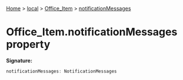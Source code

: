 [Home](./index) &gt; [local](local.md) &gt; [Office\_Item](local.office_item.md) &gt; [notificationMessages](local.office_item.notificationmessages.md)

# Office\_Item.notificationMessages property


**Signature:**
```javascript
notificationMessages: NotificationMessages
```
